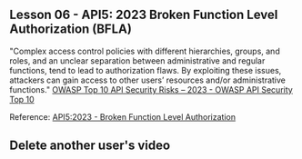 ## Lesson 06 - API5: 2023 Broken Function Level Authorization (BFLA)

"Complex access control policies with different hierarchies, groups, and roles, and an unclear separation between administrative and regular functions, tend to lead to authorization flaws. By exploiting these issues, attackers can gain access to other users’ resources and/or administrative functions."
[OWASP Top 10 API Security Risks – 2023 - OWASP API Security Top 10](https://owasp.org/API-Security/editions/2023/en/0x11-t10/)

Reference: [API5:2023 - Broken Function Level Authorization](https://owasp.org/API-Security/editions/2023/en/0xa5-broken-function-level-authorization/)

## Delete another user's video

